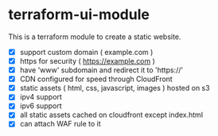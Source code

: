 # terraform-ui-module

This is a terraform module to create a static website.

 - [x] support custom domain ( example.com )
 - [x] https for security ( https://example.com )
 - [x] have 'www' subdomain and redirect it to 'https://'
 - [x] CDN configured for speed through CloudFront
 - [x] static assets ( html, css, javascript, images ) hosted on s3
 - [x] ipv4 support
 - [x] ipv6 support
 - [x] all static assets cached on cloudfront except index.html
 - [x] can attach WAF rule to it  